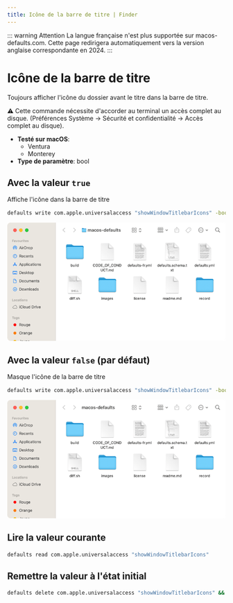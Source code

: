 ```yaml
---
title: Icône de la barre de titre | Finder
---
```


::: warning Attention
La langue française n'est plus supportée sur macos-defaults.com. Cette page redirigera automatiquement vers la version anglaise correspondante en 2024.
:::

# Icône de la barre de titre

Toujours afficher l'icône du dossier avant le titre dans la barre de titre.

⚠️ Cette commande nécessite d'accorder au terminal un accès complet au disque.
(Préférences Système → Sécurité et confidentialité → Accès complet au disque).

<!-- break lists -->

- **Testé sur macOS**:
  - Ventura
  - Monterey
- **Type de paramètre**: bool

## Avec la valeur `true`

Affiche l'icône dans la barre de titre

```bash
defaults write com.apple.universalaccess "showWindowTitlebarIcons" -bool "true" && killall Finder
```

<img
  src="../../finder/images/showWindowTitlebarIcons/true.png"
  alt="Exemple avec la valeur true"
  width="740" height="451" style="height: auto"
/>

## Avec la valeur `false` (par défaut)

Masque l'icône de la barre de titre

```bash
defaults write com.apple.universalaccess "showWindowTitlebarIcons" -bool "false" && killall Finder
```

<img
  src="../../finder/images/showWindowTitlebarIcons/false.png"
  alt="Exemple avec la valeur false"
  width="740" height="451" style="height: auto"
/>

## Lire la valeur courante

```bash
defaults read com.apple.universalaccess "showWindowTitlebarIcons"
```

## Remettre la valeur à l'état initial

```bash
defaults delete com.apple.universalaccess "showWindowTitlebarIcons" && killall Finder
```
